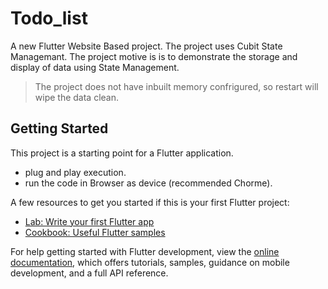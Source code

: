 # Todo_list

A new Flutter Website Based project.
The project uses Cubit State Managemant.
The project motive is is to demonstrate the storage and display of data using State Management.
> The project does not have inbuilt memory confrigured, so restart will wipe the data clean.

## Getting Started

This project is a starting point for a Flutter application.
- plug and play execution.
- run the code in Browser as device (recommended Chorme).

A few resources to get you started if this is your first Flutter project:

- [Lab: Write your first Flutter app](https://docs.flutter.dev/get-started/codelab)
- [Cookbook: Useful Flutter samples](https://docs.flutter.dev/cookbook)

For help getting started with Flutter development, view the
[online documentation](https://docs.flutter.dev/), which offers tutorials,
samples, guidance on mobile development, and a full API reference.
